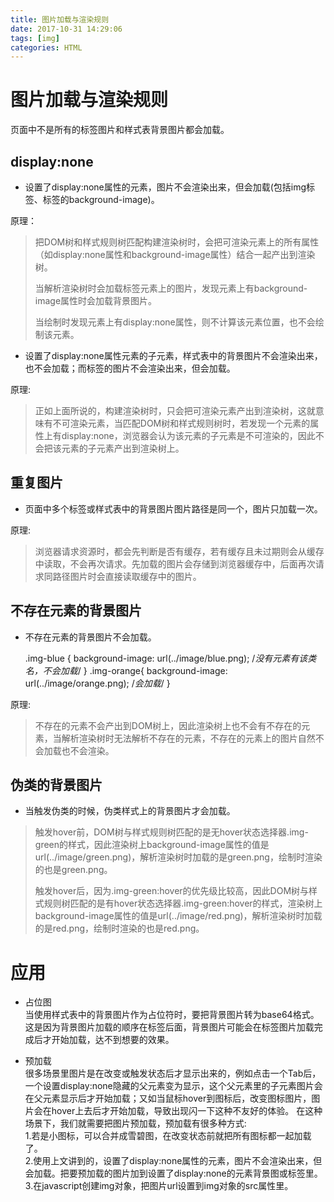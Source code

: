 ```yaml
---
title: 图片加载与渲染规则
date: 2017-10-31 14:29:06
tags: [img]
categories: HTML
---
```


# 图片加载与渲染规则
页面中不是所有的<img>标签图片和样式表背景图片都会加载。
## display:none
* 设置了display:none属性的元素，图片不会渲染出来，但会加载(包括img标签、标签的background-image)。 


    <style>
    .img-purple {
        background-image: url(../image/purple.png); /*不会渲染，会加载*/
    }
    </style>
    <img src="../image/pink.png" style="display:none"> <!--不会渲染，会加载-->
    <div class="img-purple" style="display:none"></div>
    
原理：  
>把DOM树和样式规则树匹配构建渲染树时，会把可渲染元素上的所有属性（如display:none属性和background-image属性）结合一起产出到渲染树。   
>
>当解析渲染树时会加载<img>标签元素上的图片，发现元素上有background-image属性时会加载背景图片。 
>
>当绘制时发现元素上有display:none属性，则不计算该元素位置，也不会绘制该元素。  

* 设置了display:none属性元素的子元素，样式表中的背景图片不会渲染出来，也不会加载；而<img>标签的图片不会渲染出来，但会加载。              


    <style>
    .img-yellow {
        background-image: url(../image/yellow.png); /*不会渲染，不会加载*/
    }  
    </style>
    <div style="display:none">
        <img src="../image/red.png"> <!--不会渲染，会加载-->
        <div class="img-yellow"></div>
    </div>

原理:
>正如上面所说的，构建渲染树时，只会把可渲染元素产出到渲染树，这就意味有不可渲染元素，当匹配DOM树和样式规则树时，若发现一个元素的属性上有display:none，浏览器会认为该元素的子元素是不可渲染的，因此不会把该元素的子元素产出到渲染树上。 

## 重复图片
* 页面中多个<img>标签或样式表中的背景图片图片路径是同一个，图片只加载一次。


原理:
>浏览器请求资源时，都会先判断是否有缓存，若有缓存且未过期则会从缓存中读取，不会再次请求。先加载的图片会存储到浏览器缓存中，后面再次请求同路径图片时会直接读取缓存中的图片。

## 不存在元素的背景图片
* 不存在元素的背景图片不会加载。


    .img-blue {
        background-image: url(../image/blue.png); /*没有元素有该类名，不会加载*/
    }
    .img-orange{
        background-image: url(../image/orange.png); /*会加载*/
    }
    <div class="img-orange"></div>
    
原理:
>不存在的元素不会产出到DOM树上，因此渲染树上也不会有不存在的元素，当解析渲染树时无法解析不存在的元素，不存在的元素上的图片自然不会加载也不会渲染。

## 伪类的背景图片
* 当触发伪类的时候，伪类样式上的背景图片才会加载。

>触发hover前，DOM树与样式规则树匹配的是无hover状态选择器.img-green的样式，因此渲染树上background-image属性的值是url(../image/green.png)，解析渲染树时加载的是green.png，绘制时渲染的也是green.png。
>
>触发hover后，因为.img-green:hover的优先级比较高，因此DOM树与样式规则树匹配的是有hover状态选择器.img-green:hover的样式，渲染树上background-image属性的值是url(../image/red.png)，解析渲染树时加载的是red.png，绘制时渲染的也是red.png。

# 应用
* 占位图  
当使用样式表中的背景图片作为占位符时，要把背景图片转为base64格式。这是因为背景图片加载的顺序在<img>标签后面，背景图片可能会在<img>标签图片加载完成后才开始加载，达不到想要的效果。

* 预加载  
很多场景里图片是在改变或触发状态后才显示出来的，例如点击一个Tab后，一个设置display:none隐藏的父元素变为显示，这个父元素里的子元素图片会在父元素显示后才开始加载；又如当鼠标hover到图标后，改变图标图片，图片会在hover上去后才开始加载，导致出现闪一下这种不友好的体验。
在这种场景下，我们就需要把图片预加载，预加载有很多种方式:   
1.若是小图标，可以合并成雪碧图，在改变状态前就把所有图标都一起加载了。  
2.使用上文讲到的，设置了display:none属性的元素，图片不会渲染出来，但会加载。把要预加载的图片加到设置了display:none的元素背景图或<img>标签里。  
3.在javascript创建img对象，把图片url设置到img对象的src属性里。














